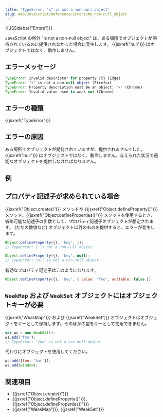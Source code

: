 ```yaml
---
title: 'TypeError: "x" is not a non-null object'
slug: Web/JavaScript/Reference/Errors/No_non-null_object
---
```

{{JSSidebar("Errors")}}

JavaScript の例外 "is not a non-null object" は、ある場所でオブジェクトが期待されているのに提供されなかった場合に発生します。 {{jsxref("null")}} はオブジェクトではなく、動作しません。

## エラーメッセージ

```js
TypeError: Invalid descriptor for property {x} (Edge)
TypeError: "x" is not a non-null object (Firefox)
TypeError: Property description must be an object: "x" (Chrome)
TypeError: Invalid value used in weak set (Chrome)
```

## エラーの種類

{{jsxref("TypeError")}}

## エラーの原因

ある場所でオブジェクトが期待されていますが、提供されませんでした。 {{jsxref("null")}} はオブジェクトではなく、動作しません。与えられた状況で適切なオブジェクトを提供しなければなりません。

## 例

## プロパティ記述子が求められている場合

{{jsxref("Object.create()")}} メソッドや {{jsxref("Object.defineProperty()")}} メソッド、{{jsxref("Object.defineProperties()")}} メソッドを使用するとき、省略可能な記述子の引数として、プロパティ記述子オブジェクトが想定されます。 (ただの数値など) オブジェクト以外のものを提供すると、エラーが発生します。

```js example-bad
Object.defineProperty({}, 'key', 1);
// TypeError: 1 is not a non-null object

Object.defineProperty({}, 'key', null);
// TypeError: null is not a non-null object
```

有効なプロパティ記述子はこのようになります。

```js example-good
Object.defineProperty({}, 'key', { value: 'foo', writable: false });
```

## `WeakMap` および `WeakSet` オブジェクトにはオブジェクトキーが必要

{{jsxref("WeakMap")}} および {{jsxref("WeakSet")}} オブジェクトはオブジェクトをキーとして保持します。そのほかの型をキーとして使用できません。

```js example-bad
var ws = new WeakSet();
ws.add('foo');
// TypeError: "foo" is not a non-null object
```

代わりにオブジェクトを使用してください。

```js example-good
ws.add({foo: 'bar'});
ws.add(window);
```

## 関連項目

- {{jsxref("Object.create()")}}
- {{jsxref("Object.defineProperty()")}}, {{jsxref("Object.defineProperties()")}}
- {{jsxref("WeakMap")}}, {{jsxref("WeakSet")}}

